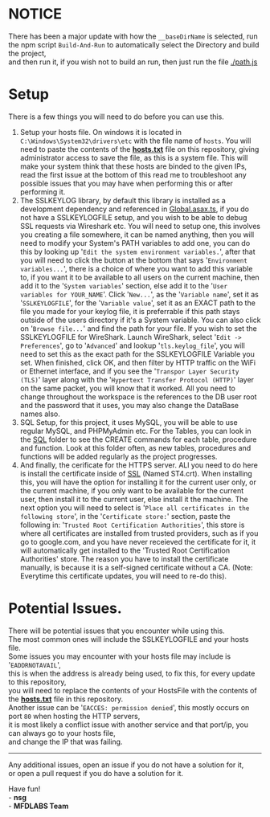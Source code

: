 # NOTICE

There has been a major update with how the `__baseDirName` is selected, run the npm script `Build-And-Run` to automatically select the Directory and build the project,<br>
and then run it, if you wish not to build an run, then just run the file [./path.js](./path.js)

# Setup

There is a few things you will need to do before you can use this.

1. Setup your hosts file. On windows it is located in `C:\Windows\System32\drivers\etc` with the file name of `hosts`. You will need to paste the contents of the <b>[hosts.txt](./hosts.txt)</b> file on this repository, giving administrator access to save the file, as this is a system file. This will make your system think that these hosts are binded to the given IPs, read the first issue at the bottom of this read me to troubleshoot any possible issues that you may have when performing this or after performing it.
2. The SSLKEYLOG library, by default this library is installed as a development dependency and referenced in [Global.asax.ts](./Assemblies/Global.asax.ts), if you do not have a SSLKEYLOGFILE setup, and you wish to be able to debug SSL requests via Wireshark etc. You will need to setup one, this involves you creating a file somewhere, it can be named anything, then you will need to modify your System's PATH variables to add one, you can do this by looking up '`Edit the system environment variables.`', after that you will need to click the button at the bottom that says '`Environment variables...`', there is a choice of where you want to add this variable to, if you want it to be available to all users on the current machine, then add it to the '`System variables`' section, else add it to the '`User variables for YOUR_NAME`'. Click '`New...`', as the '`Variable name`', set it as '`SSLKEYLOGFILE`', for the '`Variable value`', set it as an EXACT path to the file you made for your keylog file, it is preferrable if this path stays outside of the users directory if it's a System variable. You can also click on '`Browse file...`' and find the path for your file. If you wish to set the SSLKEYLOGFILE for WireShark. Launch WireShark, select '`Edit -> Preferences`', go to '`Advanced`' and lookup '`tls.keylog_file`', you will need to set this as the exact path for the SSLKEYLOGFILE Variable you set. When finished, click OK, and then filter by HTTP traffic on the WiFi or Ethernet interface, and if you see the '`Transpor Layer Security (TLS)`' layer along with the '`Hypertext Transfer Protocol (HTTP)`' layer on the same packet, you will know that it worked. All you need to change throughout the workspace is the references to the DB user root and the password that it uses, you may also change the DataBase names also.
3. SQL Setup, for this project, it uses MySQL, you will be able to use regular MySQL, and PHPMyAdmin etc. For the Tables, you can look in the [SQL](./SQL) folder to see the CREATE commands for each table, procedure and function. Look at this folder often, as new tables, procedures and functions will be added regularly as the project progresses.
4. And finally, the cerificate for the HTTPS server. ALl you need to do here is install the certificate inside of [SSL](./SSL) (Named ST4.crt). When installing this, you will have the option for installing it for the current user only, or the current machine, if you only want to be available for the current user, then install it to the current user, else install it the machine. The next option you will need to select is '`Place all certificates in the following store`', in the '`Certificate store:`' section, paste the following in: '`Trusted Root Certification Authorities`', this store is where all certificates are installed from trusted providers, such as if you go to google.com, and you have never receieved the certificate for it, it will automatically get installed to the 'Trusted Root Certification Authorities' store. The reason you have to install the certificate manually, is because it is a self-signed certificate without a CA. (Note: Everytime this certificate updates, you will need to re-do this).

# Potential Issues.

There will be potential issues that you encounter while using this.<br>
The most common ones will include the SSLKEYLOGFILE and your hosts file.<br>
Some issues you may encounter with your hosts file may include is '`EADDRNOTAVAIL`',<br>
this is when the address is already being used, to fix this, for every update to this repository,<br>
you will need to replace the contents of your HostsFile with the contents of the <b>[hosts.txt](./hosts.txt)</b> file in this repository.<br>
Another issue can be '`EACCES: permission denied`', this mostly occurs on port `80` when hosting the HTTP servers,<br>
it is most likely a conflict issue with another service and that port/ip, you can always go to your hosts file,<br>
and change the IP that was failing.

---

Any additional issues, open an issue if you do not have a solution for it,<br>
or open a pull request if you do have a solution for it.

Have fun! <br>
\- **nsg**<br>
\- **MFDLABS Team**
